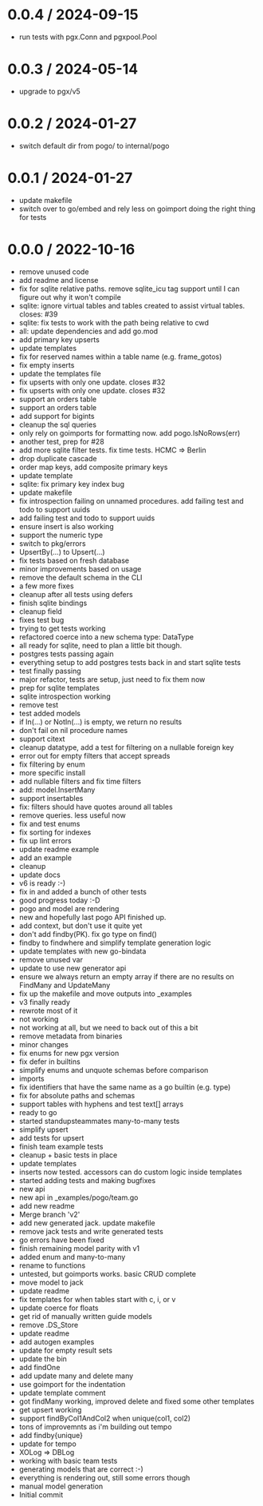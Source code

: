# 0.0.4 / 2024-09-15

- run tests with pgx.Conn and pgxpool.Pool

# 0.0.3 / 2024-05-14

- upgrade to pgx/v5

# 0.0.2 / 2024-01-27

- switch default dir from pogo/ to internal/pogo

# 0.0.1 / 2024-01-27

- update makefile
- switch over to go/embed and rely less on goimport doing the right thing for tests

# 0.0.0 / 2022-10-16

- remove unused code
- add readme and license
- fix for sqlite relative paths. remove sqlite_icu tag support until I can figure out why it won't compile
- sqlite: ignore virtual tables and tables created to assist virtual tables. closes: #39
- sqlite: fix tests to work with the path being relative to cwd
- all: update dependencies and add go.mod
- add primary key upserts
- update templates
- fix for reserved names within a table name (e.g. frame_gotos)
- fix empty inserts
- update the templates file
- fix upserts with only one update. closes #32
- fix upserts with only one update. closes #32
- support an orders table
- support an orders table
- add support for bigints
- cleanup the sql queries
- only rely on goimports for formatting now. add pogo.IsNoRows(err)
- another test, prep for #28
- add more sqlite filter tests. fix time tests. HCMC => Berlin
- drop duplicate cascade
- order map keys, add composite primary keys
- update template
- sqlite: fix primary key index bug
- update makefile
- fix introspection failing on unnamed procedures. add failing test and todo to support uuids
- add failing test and todo to support uuids
- ensure insert is also working
- support the numeric type
- switch to pkg/errors
- UpsertBy(...) to Upsert(...)
- fix tests based on fresh database
- minor improvements based on usage
- remove the default schema in the CLI
- a few more fixes
- cleanup after all tests using defers
- finish sqlite bindings
- cleanup field
- fixes test bug
- trying to get tests working
- refactored coerce into a new schema type: DataType
- all ready for sqlite, need to plan a little bit though.
- postgres tests passing again
- everything setup to add postgres tests back in and start sqlite tests
- test finally passing
- major refactor, tests are setup, just need to fix them now
- prep for sqlite templates
- sqlite introspection working
- remove test
- test added models
- if In(...) or NotIn(...) is empty, we return no results
- don't fail on nil procedure names
- support citext
- cleanup datatype, add a test for filtering on a nullable foreign key
- error out for empty filters that accept spreads
- fix filtering by enum
- more specific install
- add nullable filters and fix time filters
- add: model.InsertMany
- support insertables
- fix: filters should have quotes around all tables
- remove queries. less useful now
- fix and test enums
- fix sorting for indexes
- fix up lint errors
- update readme example
- add an example
- cleanup
- update docs
- v6 is ready :-)
- fix in and added a bunch of other tests
- good progress today :-D
- pogo and model are rendering
- new and hopefully last pogo API finished up.
- add context, but don't use it quite yet
- don't add findby(PK). fix go type on find()
- findby to findwhere and simplify template generation logic
- update templates with new go-bindata
- remove unused var
- update to use new generator api
- ensure we always return an empty array if there are no results on FindMany and UpdateMany
- fix up the makefile and move outputs into \_examples
- v3 finally ready
- rewrote most of it
- not working
- not working at all, but we need to back out of this a bit
- remove metadata from binaries
- minor changes
- fix enums for new pgx version
- fix defer in builtins
- simplify enums and unquote schemas before comparison
- imports
- fix identifiers that have the same name as a go builtin (e.g. type)
- fix for absolute paths and schemas
- support tables with hyphens and test text[] arrays
- ready to go
- started standupsteammates many-to-many tests
- simplify upsert
- add tests for upsert
- finish team example tests
- cleanup + basic tests in place
- update templates
- inserts now tested. accessors can do custom logic inside templates
- started adding tests and making bugfixes
- new api
- new api in \_examples/pogo/team.go
- add new readme
- Merge branch 'v2'
- add new generated jack. update makefile
- remove jack tests and write generated tests
- go errors have been fixed
- finish remaining model parity with v1
- added enum and many-to-many
- rename to functions
- untested, but goimports works. basic CRUD complete
- move model to jack
- update readme
- fix templates for when tables start with c, i, or v
- update coerce for floats
- get rid of manually written guide models
- remove .DS_Store
- update readme
- add autogen examples
- update for empty result sets
- update the bin
- add findOne
- add update many and delete many
- use goimport for the indentation
- update template comment
- got findMany working, improved delete and fixed some other templates
- get upsert working
- support findByCol1AndCol2 when unique(col1, col2)
- tons of improvemnts as i'm building out tempo
- add findby{unique}
- update for tempo
- XOLog => DBLog
- working with basic team tests
- generating models that are correct :-)
- everything is rendering out, still some errors though
- manual model generation
- Initial commit
